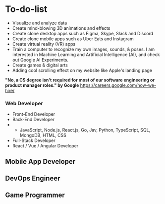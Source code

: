 # To-do-list
- Visualize and analyze data
- Create mind-blowing 3D animations and effects
- Create clone desktop apps such as Figma, Skype, Slack and Discord
- Create clone mobile apps such as Uber Eats and Instagram
- Create virtual reality (VR) apps
- Train a computer to recognize my own images, sounds, & poses. I am interested in Machine Learning and Artificial Intelligence (AI), and check out Google AI Experiments.
- Create games & digital arts
- Adding cool scrolling effect on my website like Apple's landing page


**"No, a CS degree isn't required for most of our software engineering or product manager roles." by Google**
https://careers.google.com/how-we-hire/

### Web Developer
- Front-End Developer
- Back-End Developer
- - JavaScript, Node.js, React.js, Go, Jav, Python, TypeScript, SQL, MongoDB, HTML, CSS
- Full-Stack Developer
- React / Vue / Angular Developer

## Mobile App Developer
## DevOps Engineer
## Game Programmer
